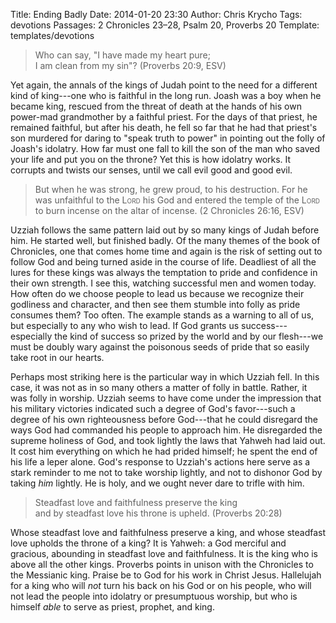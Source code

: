 Title: Ending Badly
Date: 2014-01-20 23:30
Author: Chris Krycho
Tags: devotions
Passages: 2 Chronicles 23–28, Psalm 20, Proverbs 20
Template: templates/devotions

> Who can say, "I have made my heart pure;  
> I am clean from my sin"? (Proverbs 20:9, ESV)

Yet again, the annals of the kings of Judah point to the need for a different kind of king---one who is faithful in the long run. Joash was a boy when he became king, rescued from the threat of death at the hands of his own power-mad grandmother by a faithful priest. For the days of that priest, he remained faithful, but after his death, he fell so far that he had that priest's son murdered for daring to "speak truth to power" in pointing out the folly of Joash's idolatry. How far must one fall to kill the son of the man who saved your life and put you on the throne? Yet this is how idolatry works. It corrupts and twists our senses, until we call evil good and good evil.

> But when he was strong, he grew proud, to his destruction. For he was unfaithful to the <span style="font-variant: small-caps">Lord</span> his God and entered the temple of the <span style="font-variant: small-caps">Lord</span> to burn incense on the altar of incense. (2 Chronicles 26:16, ESV)

Uzziah follows the same pattern laid out by so many kings of Judah before him. He started well, but finished badly. Of the many themes of the book of Chronicles, one that comes home time and again is the risk of setting out to follow God and being turned aside in the course of life. Deadliest of all the lures for these kings was always the temptation to pride and confidence in their own strength. I see this, watching successful men and women today. How often do we choose people to lead us because we recognize their godliness and character, and then see them stumble into folly as pride consumes them? Too often. The example stands as a warning to all of us, but especially to any who wish to lead. If God grants us success---especially the kind of success so prized by the world and by our flesh---we must be doubly wary against the poisonous seeds of pride that so easily take root in our hearts.

Perhaps most striking here is the particular way in which Uzziah fell. In this case, it was not as in so many others a matter of folly in battle. Rather, it was folly in worship. Uzziah seems to have come under the impression that his military victories indicated such a degree of God's favor---such a degree of his own righteousness before God---that he could disregard the ways God had commanded his people to approach him. He disregarded the supreme holiness of God, and took lightly the laws that Yahweh had laid out. It cost him everything on which he had prided himself; he spent the end of his life a leper alone. God's response to Uzziah's actions here serve as a stark reminder to me not to take worship lightly, and not to dishonor God by taking *him* lightly. He is holy, and we ought never dare to trifle with him.

> Steadfast love and faithfulness preserve the king  
> and by steadfast love his throne is upheld. (Proverbs 20:28)

Whose steadfast love and faithfulness preserve a king, and whose steadfast love upholds the throne of a king? It is Yahweh: a God merciful and gracious, abounding in steadfast love and faithfulness. It is the king who is above all the other kings. Proverbs points in unison with the Chronicles to the Messianic king. Praise be to God for his work in Christ Jesus. Hallelujah for a king who will  *not* turn his back on his God or on his people, who will not lead the people into idolatry or presumptuous worship, but who is himself *able* to serve as priest, prophet, and king.